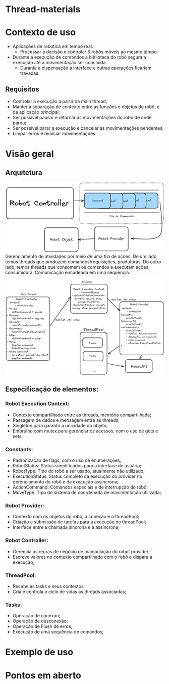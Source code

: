 # Thread-materials

# Contexto de uso
- Aplicações de robótica em tempo real.
    - Processar a decisão e controlar 6 robôs móveis ao mesmo tempo.
- Durante a execução de comandos a biblioteca do robô segura a execução até a movimentação ser concluída.
    - Durante a dispensação a interface e outras operações ficariam travadas.

## Requisitos
- Controlar a execução a partir da main thread;
- Manter a separação de contexto entre as funções e objetos do robô, e da aplicação principal;
- Ser possível pausar e retornar as movimentações do robô de onde parou;
- Ser possível parar a execução e cancelar as movimentações pendentes;
- Limpar erros e reiniciar movimentações.

# Visão geral
## Arquitetura
![Fluxo de dados](/doc/images/provider-fluxo.png)
Gerenciamento de atividades por meio de uma fila de ações. De um lado, temos threads que produzem comandos/requisições, produtoras. Do outro lado, temos threads que consomem os comandos e executam ações, consumidora.
Comunicação encadeada em uma sequência.

![Arquitetura](/doc/images/arquitetura.png)

## Especificação de elementos:
### Robot Execution Context:
- Contexto compartilhado entre as threads, memória compartilhada;
- Passagem de dados e mensagem entre as threads;
- Singleton para garantir a unicidade do objeto;
- Embrulho com mutex para gerenciar os acessos, com o uso de gets e sets;

### Constants:
- Padronização de flags, com o uso de enumerações;
- RobotStatus: Status simplificados para a interface de usuário;
- RobotType: Tipo do robô a ser usado, atualmente não utilizado;
- ExecutionStatus: Status completo da execução do provider no gerenciamento do robô e da execução assíncrona;
- ActionCommand: Comandos especiais e de interrupção do robô;
- MoveType: Tipo do sistema de coordenada de movimentação utilizada;

### Robot Provider:
- Contexto com os objetos do robô, a conexão e o threadPool;
- Criação e submissão de tarefas para a execução no threadPool;
- Interface entre a chamada síncrona e a assíncrona;

### Robot Controller:
- Gerencia as regras de negócio de manipulação do robot provider;
- Escreve valores no contexto compartilhado com o robô e dispara a execução;

### ThreadPool:
- Recebe as tasks e seus contextos;
- Cria e controla o ciclo de vidas as threads associadas;

### Tasks:
- Operação de conexão;
- Operação de desconexão;
- Operação de Flush de erros;
- Execução de uma sequência de comandos;

# Exemplo de uso

# Pontos em aberto
